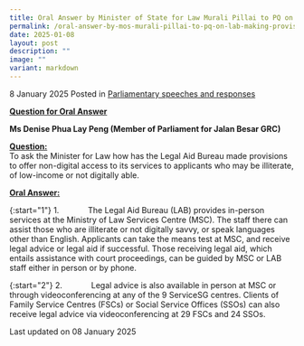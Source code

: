 ```yaml
---
title: Oral Answer by Minister of State for Law Murali Pillai to PQ on the Legal Aid Bureau Has Made Provisions to Offer Non-Digital Access to Its Services
permalink: /oral-answer-by-mos-murali-pillai-to-pq-on-lab-making-provisions-to-offer-non-digital-access/
date: 2025-01-08
layout: post
description: ""
image: ""
variant: markdown
---
```

8 January 2025 Posted in [Parliamentary speeches and responses](/news/parliamentary-speeches) 

<b><u>Question for Oral Answer</u></b>

<b>Ms Denise Phua Lay Peng (Member of Parliament for Jalan Besar GRC)</b>

<b><u>Question:</u></b>
<br>To ask the Minister for Law how has the Legal Aid Bureau made provisions to offer non-digital access to its services to applicants who may be illiterate, of low-income or not digitally able.

<b><u>Oral Answer:</u></b>

{:start="1"}
1.&nbsp;&nbsp;&nbsp;&nbsp;&nbsp;&nbsp;&nbsp;&nbsp;&nbsp;&nbsp;&nbsp;&nbsp; The Legal Aid Bureau (LAB) provides in-person services at the Ministry of Law Services Centre (MSC). The staff there can assist those who are illiterate or not digitally savvy, or speak languages other than English. Applicants can take the means test at MSC, and receive legal advice or legal aid if successful. Those receiving legal aid, which entails assistance with court proceedings, can be guided by MSC or LAB staff either in person or by phone.&nbsp;

{:start="2"}
2.&nbsp;&nbsp;&nbsp;&nbsp;&nbsp;&nbsp;&nbsp;&nbsp;&nbsp;&nbsp;&nbsp;&nbsp; Legal advice is also available in person at MSC or through videoconferencing at any of the 9 ServiceSG centres. Clients of Family Service Centres (FSCs) or Social Service Offices (SSOs) can also receive legal advice via videoconferencing at 29 FSCs and 24 SSOs.

<p class="right-side-updated">Last updated on 08 January 2025</p>
